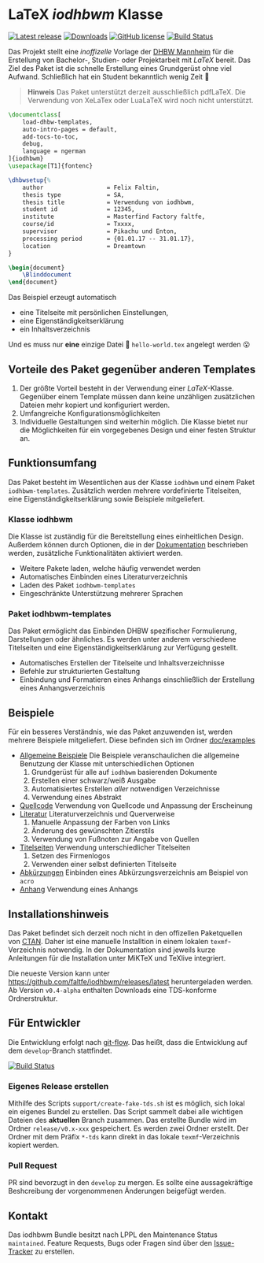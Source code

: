 # LaTeX _iodhbwm_ Klasse

[![Latest release](https://img.shields.io/github/release/faltfe/iodhbwm.svg?style=flat-square)](https://github.com/faltfe/iodhbwm/releases)
[![Downloads](https://img.shields.io/github/downloads/faltfe/iodhbwm/total.svg?style=flat-square)](https://github.com/faltfe/iodhbwm/releases)
[![GitHub license](https://img.shields.io/github/license/faltfe/iodhbwm.svg?style=flat-square)](https://github.com/faltfe/iodhbwm/blob/master/LICENSE)
[![Build Status](https://img.shields.io/travis/faltfe/iodhbwm/master.svg?style=flat-square)](https://travis-ci.org/faltfe/iodhbwm)

Das Projekt stellt eine _inoffizelle_ Vorlage der [DHBW Mannheim](http://www.dhbw-mannheim.de) für die Erstellung von Bachelor-, Studien- oder Projektarbeit mit _LaTeX_ bereit. Das Ziel des Paket ist die schnelle Erstellung eines Grundgerüst ohne viel Aufwand. Schließlich hat ein Student bekanntlich wenig Zeit :beer:

> **Hinweis**
> Das Paket unterstützt derzeit ausschließlich pdfLaTeX. Die Verwendung von XeLaTex oder LuaLaTeX wird noch nicht unterstützt.

```LaTeX
\documentclass[
    load-dhbw-templates,
    auto-intro-pages = default,
    add-tocs-to-toc,
    debug,
    language = ngerman
]{iodhbwm}
\usepackage[T1]{fontenc}

\dhbwsetup{%
    author                  = Felix Faltin,
    thesis type             = SA,
    thesis title            = Verwendung von iodhbwm,
    student id              = 12345,
    institute               = Masterfind Factory faltfe,
    course/id               = Txxxx,
    supervisor              = Pikachu und Enton,
    processing period       = {01.01.17 -- 31.01.17},
    location                = Dreamtown
}

\begin{document}
    \Blinddocument
\end{document}
```

Das Beispiel erzeugt automatisch

- eine Titelseite mit persönlichen Einstellungen,
- eine Eigenständigkeitserklärung
- ein Inhaltsverzeichnis

Und es muss nur **eine** einzige Datei :pencil: `hello-world.tex` angelegt werden :open_mouth:

## Vorteile des Paket gegenüber anderen Templates

1. Der größte Vorteil besteht in der Verwendung einer _LaTeX_-Klasse. Gegenüber einem Template müssen dann keine unzähligen zusätzlichen Dateien mehr kopiert und konfiguriert werden.
2. Umfangreiche Konfigurationsmöglichkeiten
3. Individuelle Gestaltungen sind weiterhin möglich. Die Klasse bietet nur die Möglichkeiten für ein vorgegebenes Design und einer festen Struktur an.

## Funktionsumfang

Das Paket besteht im Wesentlichen aus der Klasse `iodhbwm` und einem Paket `iodhbwm-templates`. Zusätzlich werden mehrere vordefinierte Titelseiten, eine Eigenständigkeitserklärung sowie Beispiele mitgeliefert.

### Klasse iodhbwm

Die Klasse ist zuständig für die Bereitstellung eines einheitlichen Design. Außerdem können durch Optionen, die in der [Dokumentation](doc/iodhbwm.pdf) beschrieben werden, zusätzliche Funktionalitäten aktiviert werden.

- Weitere Pakete laden, welche häufig verwendet werden
- Automatisches Einbinden eines Literaturverzeichnis
- Laden des Paket `iodhbwm-templates`
- Eingeschränkte Unterstützung mehrerer Sprachen

### Paket iodhbwm-templates

Das Paket ermöglicht das Einbinden DHBW spezifischer Formulierung, Darstellungen oder ähnliches. Es werden unter anderem verschiedene Titelseiten und eine Eigenständigkeitserklärung zur Verfügung gestellt.

- Automatisches Erstellen der Titelseite und Inhaltsverzeichnisse
- Befehle zur strukturierten Gestaltung
- Einbindung und Formatieren eines Anhangs einschließlich der Erstellung eines Anhangsverzeichnis

## Beispiele

Für ein besseres Verständnis, wie das Paket anzuwenden ist, werden mehrere Beispiele mitgeliefert. Diese befinden sich im Ordner [doc/examples](doc/examples)

- [Allgemeine Beispiele](doc/examples/basic-usage) Die Beispiele veranschaulichen die allgemeine Benutzung der Klasse mit unterschiedlichen Optionen
  1. Grundgerüst für alle auf `iodhbwm` basierenden Dokumente
  2. Erstellen einer schwarz/weiß Ausgabe
  3. Automatisiertes Erstellen _aller_ notwendigen Verzeichnisse
  4. Verwendung eines Abstrakt
- [Quellcode](doc/examples/listings) Verwendung von Quellcode und Anpassung der Erscheinung
- [Literatur](doc/examples/references) Literaturverzeichnis und Querverweise
  1. Manuelle Anpassung der Farben von Links
  2. Änderung des gewünschten Zitierstils
  3. Verwendung von Fußnoten zur Angabe von Quellen
- [Titelseiten](doc/examples/titlepages) Verwendung unterschiedlicher Titelseiten
  1. Setzen des Firmenlogos
  2. Verwenden einer selbst definierten Titelseite
- [Abkürzungen](doc/examples/acronyms) Einbinden eines Abkürzungsverzeichnis am Beispiel von `acro`
- [Anhang](doc/examples/appendix) Verwendung eines Anhangs

## Installationshinweis

Das Paket befindet sich derzeit noch nicht in den offizellen Paketquellen von [CTAN](https://ctan.org/). Daher ist eine manuelle Installtion in einem lokalen `texmf`-Verzeichnis notwendig. In der Dokumentation sind jeweils kurze Anleitungen für die Installation unter MiKTeX und TeXlive integriert.

Die neueste Version kann unter https://github.com/faltfe/iodhbwm/releases/latest heruntergeladen werden. Ab Version `v0.4-alpha` enthalten Downloads eine TDS-konforme Ordnerstruktur.

## Für Entwickler

Die Entwicklung erfolgt nach [git-flow](https://danielkummer.github.io/git-flow-cheatsheet/). Das heißt, dass die Entwicklung auf dem `develop`-Branch stattfindet.

[![Build Status](https://img.shields.io/travis/faltfe/iodhbwm/develop.svg?style=flat-square)](https://travis-ci.org/faltfe/iodhbwm)

### Eigenes Release erstellen
Mithilfe des Scripts `support/create-fake-tds.sh` ist es möglich, sich lokal ein eigenes Bundel zu erstellen. Das Script sammelt dabei alle wichtigen Dateien des **aktuellen** Branch zusammen. Das erstellte Bundle wird im Ordner `release/v0.x-xxx` gespeichert. Es werden zwei Ordner erstellt. Der Ordner mit dem Präfix `*-tds` kann direkt in das lokale `texmf`-Verzeichnis kopiert werden.

### Pull Request

PR sind bevorzugt in den `develop` zu mergen. Es sollte eine aussagekräftige Beshcreibung der vorgenommenen Änderungen beigefügt werden.

## Kontakt

Das iodhbwm Bundle besitzt nach LPPL den Maintenance Status `maintained`. Feature Requests, Bugs oder Fragen sind über den [Issue-Tracker](https://github.com/faltfe/iodhbwm/issues) zu erstellen.
